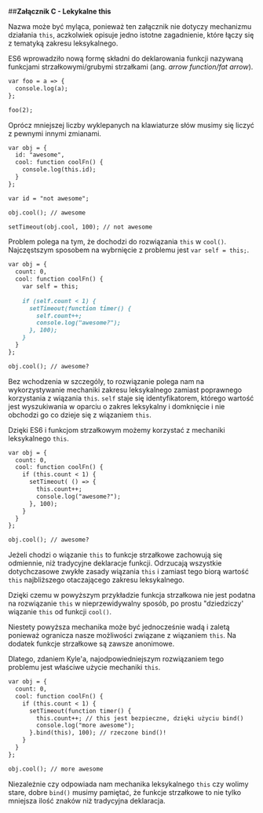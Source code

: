 ##**Załącznik C - Lekykalne this**

Nazwa może być myląca, ponieważ ten załącznik nie dotyczy mechanizmu działania `this`, aczkolwiek opisuje jedno istotne
zagadnienie, które łączy się z tematyką zakresu leksykalnego.

ES6 wprowadziło nową formę składni do deklarowania funkcji nazywaną funkcjami strzałkowymi/grubymi strzałkami 
(ang. _arrow function/fat arrow_).
```markdown
var foo = a => {
  console.log(a);
};

foo(2);
```
Oprócz mniejszej liczby wyklepanych na klawiaturze słów musimy się liczyć z pewnymi innymi zmianami.
```markdown
var obj = {
  id: "awesome",
  cool: function coolFn() {
    console.log(this.id);
  }
};

var id = "not awesome";

obj.cool(); // awesome

setTimeout(obj.cool, 100); // not awesome
```
Problem polega na tym, że dochodzi do rozwiązania `this` w `cool()`. Najczęstszym sposobem na wybrnięcie z problemu jest
`var self = this;`.
```markdown
var obj = {
  count: 0,
  cool: function coolFn() {
    var self = this;
    
    if (self.count < 1) {
      setTimeout(function timer() {
        self.count++;
        console.log("awesome?");
      }, 100);
    }
  }
};

obj.cool(); // awesome?
```
Bez wchodzenia w szczególy, to rozwiązanie polega nam na wykorzystywanie mechaniki zakresu leksykalnego zamiast poprawnego
korzystania z wiązania `this`. `self` staje się identyfikatorem, którego wartość jest wyszukiwania w oparciu o zakres 
leksykalny i domknięcie i nie obchodzi go co dzieje się z wiązaniem `this`.

Dzięki ES6 i funkcjom strzałkowym możemy korzystać z mechaniki leksykalnego `this`.
```markdown
var obj = {
  count: 0,
  cool: function coolFn() {
    if (this.count < 1) {
      setTimeout( () => {
        this.count++;
        console.log("awesome?");
      }, 100);
    }
  }
};

obj.cool(); // awesome?
```

Jeżeli chodzi o wiązanie `this` to funkcje strzałkowe zachowują się odmiennie, niż tradycyjne deklaracje funkcji. Odrzucają
wszystkie dotychczasowe zwykłe zasady wiązania `this` i zamiast tego biorą wartość `this` najbliższego otaczającego zakresu
leksykalnego.

Dzięki czemu w powyższym przykładzie funkcja strzałkowa nie jest podatna na rozwiązanie `this` w nieprzewidywalny sposób, 
po prostu "dziedziczy' wiązanie `this` od funkcji `cool()`.

Niestety powyższa mechanika może być jednocześnie wadą i zaletą ponieważ ogranicza nasze możliwości związane z wiązaniem `this`. 
Na dodatek funkcje strzałkowe są zawsze anonimowe.

Dlatego, zdaniem Kyle'a, najodpowiedniejszym rozwiązaniem tego problemu jest właściwe użycie mechaniki `this`.
```markdown
var obj = {
  count: 0,
  cool: function coolFn() {
    if (this.count < 1) {
      setTimeout(function timer() {
        this.count++; // this jest bezpieczne, dzięki użyciu bind()
        console.log("more awesome");
      }.bind(this), 100); // rzeczone bind()!
    }
  }
};

obj.cool(); // more awesome
```
Niezależnie czy odpowiada nam mechanika leksykalnego `this` czy wolimy stare, dobre `bind()` musimy pamiętać, że funkcje strzałkowe
to nie tylko mniejsza ilość znaków niż tradycyjna deklaracja.

